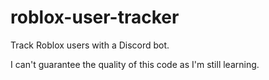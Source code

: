 # roblox-user-tracker
Track Roblox users with a Discord bot.

I can't guarantee the quality of this code as I'm still learning.
